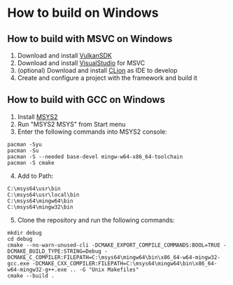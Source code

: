 # How to build on Windows

## How to build with MSVC on Windows

1. Download and install [VulkanSDK](https://vulkan.lunarg.com/sdk/home#windows)
2. Download and install [VisualStudio](https://visualstudio.microsoft.com/vs/features/cplusplus/) for MSVC
3. (optional) Download and install [CLion](https://www.jetbrains.com/clion/) as IDE to develop
4. Create and configure a project with the framework and build it

## How to build with GCC on Windows

1. Install [MSYS2](https://www.msys2.org/)
2. Run "MSYS2 MSYS" from Start menu
3. Enter the following commands into MSYS2 console:
```
pacman -Syu
pacman -Su
pacman -S --needed base-devel mingw-w64-x86_64-toolchain
pacman -S cmake
```
4. Add to Path:
```
C:\msys64\usr\bin
C:\msys64\usr\local\bin
C:\msys64\mingw64\bin
C:\msys64\mingw32\bin
```
5. Clone the repository and run the following commands:
```
mkdir debug
cd debug
cmake --no-warn-unused-cli -DCMAKE_EXPORT_COMPILE_COMMANDS:BOOL=TRUE -DCMAKE_BUILD_TYPE:STRING=Debug -DCMAKE_C_COMPILER:FILEPATH=C:\msys64\mingw64\bin\x86_64-w64-mingw32-gcc.exe -DCMAKE_CXX_COMPILER:FILEPATH=C:\msys64\mingw64\bin\x86_64-w64-mingw32-g++.exe .. -G "Unix Makefiles"
cmake --build .
```
